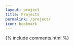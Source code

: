 ```yaml
---
layout: project
title: Projects
permalink: /project/
icon: bookmark
---
```




<div class="grid">
</div>

<script src="{{ " /js/masonry.pkgd.min.js " | prepend: site.baseurl }}" charset="utf-8"></script>
<script src="{{ " /js/waterfall.js " | prepend: site.baseurl }}" charset="utf-8"></script>


<!-- <h2 id="comments">Comments</h2> -->
{% include comments.html %}
